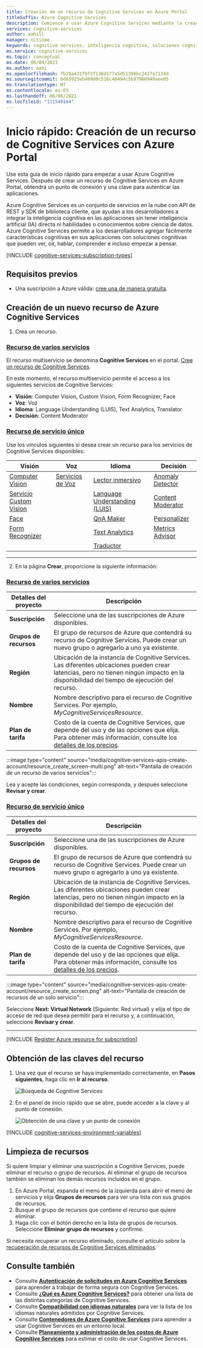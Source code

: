 ```yaml
---
title: Creación de un recurso de Cognitive Services en Azure Portal
titleSuffix: Azure Cognitive Services
description: Comience a usar Azure Cognitive Services mediante la creación y suscripción a un recurso en Azure Portal.
services: cognitive-services
author: aahill
manager: nitinme
keywords: cognitive services, inteligencia cognitiva, soluciones cognitivas, servicios de inteligencia artificial, servicios de IA
ms.service: cognitive-services
ms.topic: conceptual
ms.date: 06/04/2021
ms.author: aahi
ms.openlocfilehash: fb28a431f9f2f136d177a5d51398bc2427a7134d
ms.sourcegitcommit: bd65925eb409d0c516c48494c5b97960949aee05
ms.translationtype: HT
ms.contentlocale: es-ES
ms.lasthandoff: 06/06/2021
ms.locfileid: "111540164"
---
```

# <a name="quickstart-create-a-cognitive-services-resource-using-the-azure-portal"></a>Inicio rápido: Creación de un recurso de Cognitive Services con Azure Portal

Use esta guía de inicio rápido para empezar a usar Azure Cognitive Services. Después de crear un recurso de Cognitive Services en Azure Portal, obtendrá un punto de conexión y una clave para autenticar las aplicaciones.

Azure Cognitive Services es un conjunto de servicios en la nube con API de REST y SDK de biblioteca cliente, que ayudan a los desarrolladores a integrar la inteligencia cognitiva en las aplicaciones sin tener inteligencia artificial (IA) directa ni habilidades o conocimientos sobre ciencia de datos. Azure Cognitive Services permite a los desarrolladores agregar fácilmente características cognitivas en sus aplicaciones con soluciones cognitivas que pueden ver, oír, hablar, comprender e incluso empezar a pensar.

[!INCLUDE [cognitive-services-subscription-types](../../includes/cognitive-services-subscription-types.md)]

## <a name="prerequisites"></a>Requisitos previos

* Una suscripción a Azure válida: [cree una de manera gratuita](https://azure.microsoft.com/free/cognitive-services/).

## <a name="create-a-new-azure-cognitive-services-resource"></a>Creación de un nuevo recurso de Azure Cognitive Services

1. Crea un recurso.

### <a name="multi-service-resource"></a>[Recurso de varios servicios](#tab/multiservice)

El recurso multiservicio se denomina **Cognitive Services** en el portal. [Cree un recurso de Cognitive Services](https://ms.portal.azure.com/#create/Microsoft.CognitiveServicesAllInOne).

En este momento, el recurso multiservicio permite el acceso a los siguientes servicios de Cognitive Services:

* **Visión**: Computer Vision, Custom Vision, Form Recognizer, Face
* **Voz**: Voz
* **Idioma**: Language Understanding (LUIS), Text Analytics, Translator
* **Decisión**: Content Moderator

### <a name="single-service-resource"></a>[Recurso de servicio único](#tab/singleservice)

Use los vínculos siguientes si desea crear un recurso para los servicios de Cognitive Services disponibles:

| Visión                      | Voz                  | Idioma                          | Decisión             |
|-----------------------------|-------------------------|-----------------------------------|----------------------|
| [Computer Vision](https://ms.portal.azure.com/#create/Microsoft.CognitiveServicesComputerVision)         | [Servicios de Voz](https://ms.portal.azure.com/#create/Microsoft.CognitiveServicesSpeechServices)     | [Lector inmersivo](https://ms.portal.azure.com/#create/Microsoft.CognitiveServicesImmersiveReader)              | [Anomaly Detector](https://ms.portal.azure.com/#create/Microsoft.CognitiveServicesAnomalyDetector) | 
| [Servicio Custom Vision](https://ms.portal.azure.com/#create/Microsoft.CognitiveServicesCustomVision) |  | [Language Understanding (LUIS)](https://ms.portal.azure.com/#create/Microsoft.CognitiveServicesLUISAllInOne) | [Content Moderator](https://ms.portal.azure.com/#create/Microsoft.CognitiveServicesContentModerator) | 
| [Face](https://ms.portal.azure.com/#create/Microsoft.CognitiveServicesFace)                    |                         | [QnA Maker](https://ms.portal.azure.com/#create/Microsoft.CognitiveServicesQnAMaker)                     | [Personalizer](https://ms.portal.azure.com/#create/Microsoft.CognitiveServicesPersonalizer)     |
| [Form Recognizer](https://ms.portal.azure.com/#create/Microsoft.CognitiveServicesFormRecognizer)        |                         | [Text Analytics](https://ms.portal.azure.com/#create/Microsoft.CognitiveServicesTextAnalytics)                |  [Metrics Advisor](https://go.microsoft.com/fwlink/?linkid=2142156)                    |
| | | [Traductor](https://ms.portal.azure.com/#create/Microsoft.CognitiveServicesTextTranslation) | |

---

2. En la página **Crear**, proporcione la siguiente información:
<!-- markdownlint-disable MD024 -->

### <a name="multi-service-resource"></a>[Recurso de varios servicios](#tab/multiservice)

|Detalles del proyecto| Descripción   |
|--|--|
| **Suscripción** | Seleccione una de las suscripciones de Azure disponibles. |
| **Grupos de recursos** | El grupo de recursos de Azure que contendrá su recurso de Cognitive Services. Puede crear un nuevo grupo o agregarlo a uno ya existente. |
| **Región** | Ubicación de la instancia de Cognitive Services. Las diferentes ubicaciones pueden crear latencias, pero no tienen ningún impacto en la disponibilidad del tiempo de ejecución del recurso. |
| **Nombre** | Nombre descriptivo para el recurso de Cognitive Services. Por ejemplo, *MyCognitiveServicesResource*. |
| **Plan de tarifa** | Costo de la cuenta de Cognitive Services, que depende del uso y de las opciones que elija. Para obtener más información, consulte los [detalles de los precios](https://azure.microsoft.com/pricing/details/cognitive-services/).

<!--![Multi-service resource creation screen](media/cognitive-services-apis-create-account/resource_create_screen-multi.png)-->
:::image type="content" source="media/cognitive-services-apis-create-account/resource_create_screen-multi.png" alt-text="Pantalla de creación de un recurso de varios servicios":::

Lea y acepte las condiciones, según corresponda, y después seleccione **Revisar y crear**.

### <a name="single-service-resource"></a>[Recurso de servicio único](#tab/singleservice)

|Detalles del proyecto| Descripción   |
|--|--|
| **Suscripción** | Seleccione una de las suscripciones de Azure disponibles. |
| **Grupos de recursos** | El grupo de recursos de Azure que contendrá su recurso de Cognitive Services. Puede crear un nuevo grupo o agregarlo a uno ya existente. |
| **Región** | Ubicación de la instancia de Cognitive Services. Las diferentes ubicaciones pueden crear latencias, pero no tienen ningún impacto en la disponibilidad del tiempo de ejecución del recurso. |
| **Nombre** | Nombre descriptivo para el recurso de Cognitive Services. Por ejemplo, *MyCognitiveServicesResource*. |
| **Plan de tarifa** | Costo de la cuenta de Cognitive Services, que depende del uso y de las opciones que elija. Para obtener más información, consulte los [detalles de los precios](https://azure.microsoft.com/pricing/details/cognitive-services/).

<!--![Single-service resource creation screen](media/cognitive-services-apis-create-account/resource_create_screen.png)-->
:::image type="content" source="media/cognitive-services-apis-create-account/resource_create_screen.png" alt-text="Pantalla de creación de recursos de un solo servicio":::

Seleccione **Next: Virtual Network**  (Siguiente: Red virtual) y elija el tipo de acceso de red que desea permitir para el recurso y, a continuación, seleccione **Revisar y crear**.

---

[!INCLUDE [Register Azure resource for subscription](./includes/register-resource-subscription.md)]

## <a name="get-the-keys-for-your-resource"></a>Obtención de las claves del recurso

1. Una vez que el recurso se haya implementado correctamente, en **Pasos siguientes**, haga clic en **Ir al recurso**.

    ![Búsqueda de Cognitive Services](media/cognitive-services-apis-create-account/resource-next-steps.png)

2. En el panel de inicio rápido que se abre, puede acceder a la clave y al punto de conexión.

    ![Obtención de una clave y un punto de conexión](media/cognitive-services-apis-create-account/get-cog-serv-keys.png)

[!INCLUDE [cognitive-services-environment-variables](../../includes/cognitive-services-environment-variables.md)]

## <a name="clean-up-resources"></a>Limpieza de recursos

Si quiere limpiar y eliminar una suscripción a Cognitive Services, puede eliminar el recurso o grupo de recursos. Al eliminar el grupo de recursos también se eliminan los demás recursos incluidos en el grupo.

1. En Azure Portal, expanda el menú de la izquierda para abrir el menú de servicios y elija **Grupos de recursos** para ver una lista con sus grupos de recursos.
2. Busque el grupo de recursos que contiene el recurso que quiere eliminar.
3. Haga clic con el botón derecho en la lista de grupos de recursos. Seleccione **Eliminar grupo de recursos** y confirme.

Si necesita recuperar un recurso eliminado, consulte el artículo sobre la [recuperación de recursos de Cognitive Services eliminados](manage-resources.md).

## <a name="see-also"></a>Consulte también

* Consulte **[Autenticación de solicitudes en Azure Cognitive Services](authentication.md)** para aprender a trabajar de forma segura con Cognitive Services.
* Consulte **[¿Qué es Azure Cognitive Services?](./what-are-cognitive-services.md)** para obtener una lista de las distintas categorías de Cognitive Services.
* Consulte **[Compatibilidad con idiomas naturales](language-support.md)** para ver la lista de los idiomas naturales admitidos por Cognitive Services.
* Consulte **[Contenedores de Azure Cognitive Services](cognitive-services-container-support.md)** para aprender a usar Cognitive Services en un entorno local.
* Consulte **[Planeamiento y administración de los costos de Azure Cognitive Services](plan-manage-costs.md)** para estimar el costo de usar Cognitive Services.
